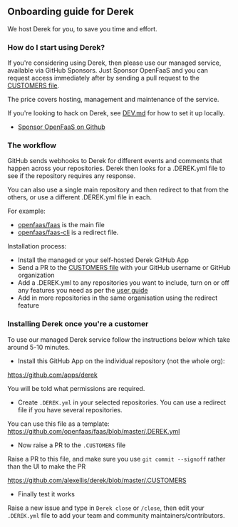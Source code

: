 ## Onboarding guide for Derek

We host Derek for you, to save you time and effort.

### How do I start using Derek?

If you're considering using Derek, then please use our managed service, available via GitHub Sponsors. Just Sponsor OpenFaaS and you can request access immediately after by sending a pull request to the [CUSTOMERS file](https://github.com/alexellis/derek/blob/master/.CUSTOMERS).

The price covers hosting, management and maintenance of the service.

If you're looking to hack on Derek, see [DEV.md](DEV.md) for how to set it up locally.

* [Sponsor OpenFaaS on Github](https://github.com/sponsors/openfaas)

### The workflow

GitHub sends webhooks to Derek for different events and comments that happen across your repositories. Derek then looks for a .DEREK.yml file to see if the repository requires any response.

You can also use a single main repository and then redirect to that from the others, or use a different .DEREK.yml file in each. 

For example:

* [openfaas/faas](https://github.com/openfaas/faas/blob/master/.DEREK.yml) is the main file
* [openfaas/faas-cli](https://github.com/openfaas/faas-cli/blob/master/.DEREK.yml) is a redirect file.

Installation process:

* Install the managed or your self-hosted Derek GitHub App
* Send a PR to the [CUSTOMERS file](https://github.com/alexellis/derek/blob/master/.CUSTOMERS) with your GitHub username or GitHub organization
* Add a .DEREK.yml to any repositories you want to include, turn on or off any features you need as per the [user guide](./USER_GUIDE.md)
* Add in more repositories in the same organisation using the redirect feature

### Installing Derek once you're a customer

To use our managed Derek service follow the instructions below which take around 5-10 minutes.

* Install this GitHub App on the individual repository (not the whole org):

https://github.com/apps/derek

You will be told what permissions are required.

* Create `.DEREK.yml` in your selected repositories. You can use a redirect file if you have several repositories.

You can use this file as a template: https://github.com/openfaas/faas/blob/master/.DEREK.yml

* Now raise a PR to the `.CUSTOMERS` file

Raise a PR to this file, and make sure you use `git commit --signoff` rather than the UI to make the PR

https://github.com/alexellis/derek/blob/master/.CUSTOMERS

* Finally test it works

Raise a new issue and type in `Derek close` or `/close`, then edit your `.DEREK.yml` file to add your team and community maintainers/contributors.
